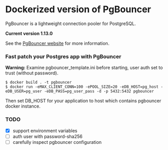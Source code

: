# Dockerized version of PgBouncer

PgBouncer is a lightweight connection pooler for PostgreSQL.


**Current version 1.13.0**

See the [PgBouncer website](http://www.pgbouncer.org) for more information.


### Fast patch your Postgres app with PgBouncer
**Warning:** Examine pgbouncer_template.ini before starting, user auth set to trust (without password).

```
$ docker build . -t pgbouncer
$ docker run -eMAX_CLIENT_CONN=100 -ePOOL_SIZE=20 -eDB_HOST=pg_host -eDB_USER=pg_user -eDB_PASS=pg_user_pass -d -p 5432:5432 pgbouncer
```
Then set DB_HOST for your application to host which contains pgbouncer docker instance.

### TODO
- [x] support environment variables
- [ ] auth user with password-sha256
- [ ] carefully inspect pgbouncer configuration
